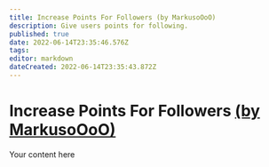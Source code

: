 ```yaml
---
title: Increase Points For Followers (by MarkusoOoO)
description: Give users points for following.
published: true
date: 2022-06-14T23:35:46.576Z
tags: 
editor: markdown
dateCreated: 2022-06-14T23:35:43.872Z
---
```


# Increase Points For Followers [(by MarkusoOoO)](https://www.twitch.tv/MarkusoOoO)
Your content here